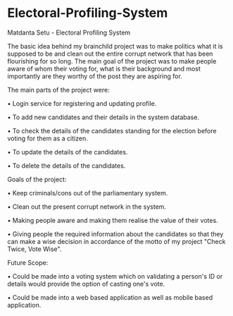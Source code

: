 # Electoral-Profiling-System

Matdanta Setu - Electoral Profiling System

The basic idea behind my brainchild project was to make politics what it is supposed to be and clean out the entire corrupt network that has been flourishing for so long. The main goal of the project was to make people aware of whom their voting for, what is their background and most importantly are they worthy of the post they are aspiring for.

The main parts of the project were:

• Login service for registering and updating profile.

• To add new candidates and their details in the system database.

• To check the details of the candidates standing for the election before voting for them as a citizen.

• To update the details of the candidates.

• To delete the details of the candidates.


Goals of the project:

• Keep criminals/cons out of the parliamentary system.

• Clean out the present corrupt network in the system.

• Making people aware and making them realise the value of their votes.

• Giving people the required information about the candidates so that they can make a wise decision in accordance of the motto of my project "Check Twice, Vote Wise".


Future Scope:

• Could be made into a voting system which on validating a person's ID or details would provide the option of casting one's vote.

• Could be made into a web based application as well as mobile based application.
